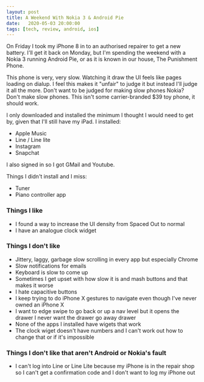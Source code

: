```yaml
---
layout: post
title: A Weekend With Nokia 3 & Android Pie
date:   2020-05-03 20:00:00
tags: [tech, review, android, ios]
---
```


On Friday I took my iPhone 8 in to an authorised repairer to get a new battery. I'll get it back on Monday, but I'm spending the weekend with a Nokia 3 running Android Pie, or as it is known in our house, The Punishment Phone.

This phone is very, very slow. Watching it draw the UI feels like pages loading on dialup. I feel this makes it "unfair" to judge it but instead I'll judge it all the more. Don't want to be judged for making slow phones Nokia? Don't make slow phones. This isn't some carrier-branded $39 toy phone, it should work.

I only downloaded and installed the minimum I thought I would need to get by, given that I'll still have my iPad. I installed:
* Apple Music
* Line / Line lite
* Instagram
* Snapchat

I also signed in so I got GMail and Youtube.

Things I didn't install and I miss:
* Tuner
* Piano controller app


### Things I like
* I found a way to increase the UI density from Spaced Out to normal
* I have an analogue clock widget

### Things I don't like
* Jittery, laggy, garbage slow scrolling in every app but especially Chrome
* Slow notifications for emails
* Keyboard is slow to come up
* Sometimes I get upset with how slow it is and mash buttons and that makes it worse
* I hate capacitive buttons
* I keep trying to do iPhone X gestures to navigate even though I've never owned an iPhone X
* I want to edge swipe to go back or up a nav level but it opens the drawer I never want the drawer go away drawer
* None of the apps I installed have wigets that work
* The clock wiget doesn't have numbers and I can't work out how to change that or if it's impossible

### Things I don't like that aren't Android or Nokia's fault
* I can't log into Line or Line Lite because my iPhone is in the repair shop so I can't get a confirmation code and I don't want to log my iPhone out
